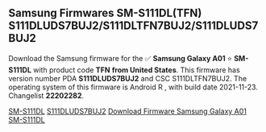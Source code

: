 <h2>Samsung Firmwares SM-S111DL(TFN) S111DLUDS7BUJ2/S111DLTFN7BUJ2/S111DLUDS7BUJ2</h2>
Download the Samsung firmware for the ✅ <strong>Samsung Galaxy A01 </strong> ⭐ <strong>SM-S111DL</strong> with product code <strong>TFN</strong> <strong> from United States</strong>. This firmware has version number PDA <strong>S111DLUDS7BUJ2</strong> and CSC S111DLTFN7BUJ2. The operating system of this firmware is Android R , with build date 2021-11-23. Changelist <strong>22202282</strong>.


[SM-S111DL](https://samfirm.shop/samsung/model/SM-S111DL)
[S111DLUDS7BUJ2](https://samfirm.shop/samsung/pda/S111DLUDS7BUJ2)
[Download Firmware Samsung Galaxy A01 SM-S111DL](https://samfirm.shop/samsung/firmware/476699)
